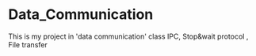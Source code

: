 # Data_Communication
This is my project in 'data communication' class
IPC, Stop&wait protocol , File transfer
